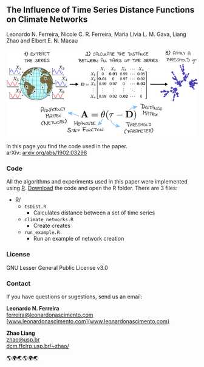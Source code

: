 ## The Influence of Time Series Distance Functions on Climate Networks<br>
Leonardo N. Ferreira, Nicole C. R. Ferreira, Maria Livia L. M. Gava, Liang Zhao and Elbert E. N. Macau

![Climate networks](figs/climate_nets.jpg)

In this page you find the code used in the paper.  
arXiv: [arxiv.org/abs/1902.03298](https://arxiv.org/abs/1902.03298)

### Code

All the algorithms and experiments used in this paper were implemented using [R](https://www.r-project.org/). [Download](https://github.com/lnferreira/climate_networks_R/archive/master.zip) the code and open the R folder. There are 3 files:

* R/
   * `tsDist.R` 
      - Calculates distance between a set of time series
   * `climate_networks.R`
      - Create creates
   * `run_example.R`
      - Run an example of network creation

### License
   	 
GNU Lesser General Public License v3.0

### Contact

If you have questions or sugestions, send us an email:

**Leonardo N. Ferreira**<br>
[ferreira@leonardonascimento.com](ferreira@leonardonascimento.com)<br>
[www.leonardonascimento.com](www.leonardonascimento.com)

**Zhao Liang**<br>
[zhao@usp.br](zhao@usp.br)<br>
[dcm.ffclrp.usp.br/~zhao/](dcm.ffclrp.usp.br/~zhao/)

:earth_americas::earth_africa::earth_asia::earth_americas::earth_africa::earth_asia:
